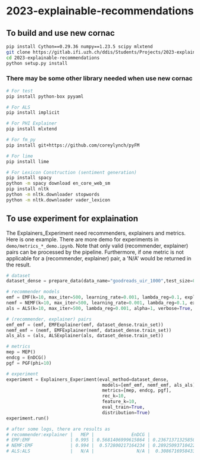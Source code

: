 # 2023-explainable-recommendations

## To build and use new cornac

``` sh
pip install Cython==0.29.36 numpy==1.23.5 scipy mlxtend
git clone https://gitlab.ifi.uzh.ch/ddis/Students/Projects/2023-explainable-recommendations.git
cd 2023-explainable-recommendations
python setup.py install
```

### There may be some other library needed when use new cornac

``` sh
# For test 
pip install python-box pyyaml

# For ALS 
pip install implicit

# For PHI Explainer
pip install mlxtend

# For fm_py
pip install git+https://github.com/coreylynch/pyFM

# For lime
pip install lime

# For Lexicon Construction (sentiment generation)
pip install spacy
python -m spacy download en_core_web_sm
pip install nltk
python -m nltk.downloader stopwords
python -m nltk.downloader vader_lexicon

```


## To use experiment for explaination
The Explainers_Experiment need recommenders, explainers and metrics. Here is one example. There are more demo for experiments in `demo/metrics_*_demo.ipynb`. Note that only valid (recommender, explainer) pairs can be processed by the pipeline. Furthermore, if one metric is not applicable for a (recommender, explainer) pair, a 'N/A' would be returned in the result.  
``` python
# dataset
dataset_dense = prepare_data(data_name="goodreads_uir_1000",test_size=0, verbose=True, sample_size=1, dense=True)

# recommender models
emf = EMF(k=10, max_iter=500, learning_rate=0.001, lambda_reg=0.1, explain_reg=0.01, verbose=True, seed=6, num_threads=6, early_stop=True)
nemf = NEMF(k=10, max_iter=500, learning_rate=0.001, lambda_reg=0.1, explain_reg=0.01, novel_reg=1, verbose=True, seed=6, num_threads=6, early_stop=True)
als = ALS(k=10, max_iter=500, lambda_reg=0.001, alpha=1, verbose=True, seed=6)

# (recommender, explainer) pairs
emf_emf = (emf, EMFExplainer(emf, dataset_dense.train_set))
nemf_emf = (nemf, EMFExplainer(nemf, dataset_dense.train_set))
als_als = (als, ALSExplainer(als, dataset_dense.train_set))

# metrics
mep = MEP()
endcg = EnDCG()
pgf = PGF(phi=10)

# experiment
experiment = Explainers_Experiment(eval_method=dataset_dense, 
                                    models=[emf_emf, nemf_emf, als_als], 
                                    metrics=[mep, endcg, pgf], 
                                    rec_k=10, 
                                    feature_k=10, 
                                    eval_train=True, 
                                    distribution=True)
experiment.run()

# after some logs, there are results as 
# recommender:explainer |   MEP |              EnDCG |                 PGF |          Train(s) |        Evaluate(s)
# EMF:EMF               | 0.995 | 0.5681406999615864 | 0.23671371325850488 | 0.888545036315918 | 3.5282256603240967
# NEMF:EMF              | 0.994 |  0.572800217164234 | 0.28925093710422517 | 1.392029047012329 |  3.732935905456543
# ALS:ALS               |   N/A |                N/A |  0.3086716958433702 | 2.537970542907715 |   6.53780460357666
```

